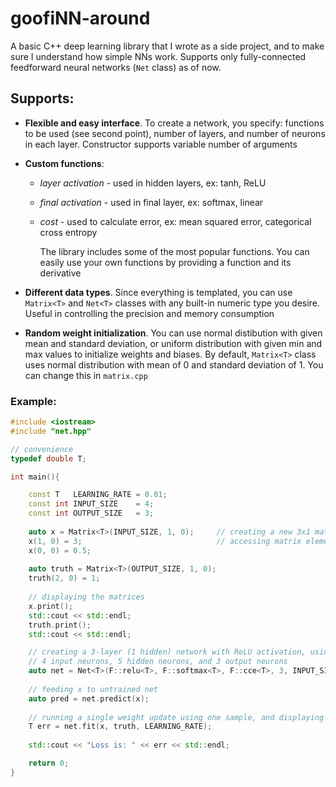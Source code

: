 # goofiNN-around

A basic C++ deep learning library that I wrote as a side project, and to make sure I understand how simple NNs work. Supports only fully-connected feedforward neural networks (`Net` class) as of now.

## **Supports**:
  
  * **Flexible and easy interface**. To create a network, you specify: functions to be used (see second point), number of layers, and number of neurons in each layer. Constructor supports variable number of arguments
    
  * **Custom functions**: 
    * _layer activation_ - used in hidden layers, ex: tanh, ReLU
    * _final activation_ - used in final layer, ex: softmax, linear
    * _cost_ - used to calculate error, ex: mean squared error, categorical cross entropy

      The library includes some of the most popular functions. You can easily use your own functions by providing a function and its derivative

  * **Different data types**. Since everything is templated, you can use `Matrix<T>` and `Net<T>` classes with any built-in numeric type you desire. Useful in controlling the precision and memory consumption

  * **Random weight initialization**. You can use normal distibution with given mean and standard deviation, or uniform distribution with given min and max values to initialize weights and biases. By default, `Matrix<T>` class uses normal distribution with mean of 0 and standard deviation of 1. You can change this in `matrix.cpp`


### **Example**:

```C++
#include <iostream>
#include "net.hpp"

// convenience
typedef double T;

int main(){

    const T   LEARNING_RATE = 0.01;
    const int INPUT_SIZE    = 4;
    const int OUTPUT_SIZE   = 3;
    
    auto x = Matrix<T>(INPUT_SIZE, 1, 0);     // creating a new 3x1 matrix (column vector) filled with zeros
    x(1, 0) = 3;                              // accessing matrix elements
    x(0, 0) = 0.5;
    
    auto truth = Matrix<T>(OUTPUT_SIZE, 1, 0);
    truth(2, 0) = 1;
    
    // displaying the matrices
    x.print();
    std::cout << std::endl;
    truth.print();
    std::cout << std::endl;

    // creating a 3-layer (1 hidden) network with ReLU activation, using a softmax layer and cross-entropy loss
    // 4 input neurons, 5 hidden neurons, and 3 output neurons
    auto net = Net<T>(F::relu<T>, F::softmax<T>, F::cce<T>, 3, INPUT_SIZE, 5, OUTPUT_SIZE);
    
    // feeding x to untrained net
    auto pred = net.predict(x);
    
    // running a single weight update using one sample, and displaying loss 
    T err = net.fit(x, truth, LEARNING_RATE);
    
    std::cout << "Loss is: " << err << std::endl;

    return 0;
}

```
